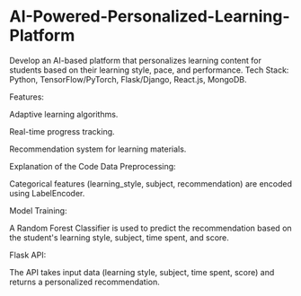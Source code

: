 # AI-Powered-Personalized-Learning-Platform
Develop an AI-based platform that personalizes learning content for students based on their learning style, pace, and performance.
Tech Stack: Python, TensorFlow/PyTorch, Flask/Django, React.js, MongoDB.

Features:

Adaptive learning algorithms.

Real-time progress tracking.

Recommendation system for learning materials.

Explanation of the Code
Data Preprocessing:

Categorical features (learning_style, subject, recommendation) are encoded using LabelEncoder.

Model Training:

A Random Forest Classifier is used to predict the recommendation based on the student's learning style, subject, time spent, and score.

Flask API:

The API takes input data (learning style, subject, time spent, score) and returns a personalized recommendation.
